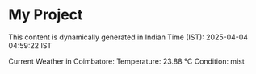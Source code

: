 # My Project

This content is dynamically generated in Indian Time (IST): 2025-04-04 04:59:22 IST


Current Weather in Coimbatore:
Temperature: 23.88 °C
Condition: mist
